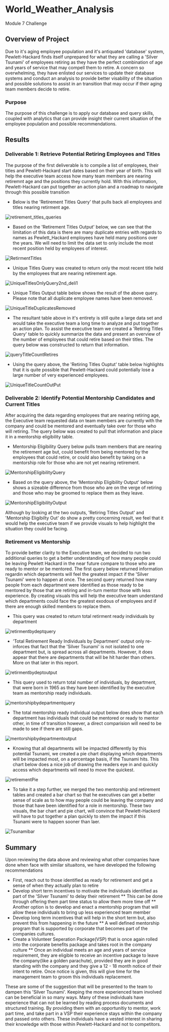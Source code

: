 # World_Weather_Analysis
Module 7 Challenge

## Overview of Project

Due to it's aging employee population and it's antiquated 'database' system, Pewlett-Hackard finds itself unprepared for what they are calling a 'Silver Tsunami' of employees retiring as they have the perfect combination of age and years of service that may compell them to retire.  A concern so overwhelming, they have enlisted our services to update their database systems and conduct an analysis to provide better visability of the situation and possible solutions to assist in an transition that may occur if their aging team members decide to retire.

### Purpose

The purpose of this challenge is to apply our database and query skills, coupled with analytics that can provide insight their current situation of the employee population and possible recommendations.

## Results

### Deliverable 1: Retrieve Potential Retiring Employees and Titles
The purpose of the first deliverable is to compile a list of employees, their titles and Pewlett-Hackard start dates based on their year of birth.  This will help the executive team access how many team members are nearing retiremnt age and the positions they currently hold.  With this information, Pewlett-Hackard can put together an action plan and a roadmap to navigate through this possible transition  

* Below is the 'Retirement Titles Query' that pulls back all employees and titles nearing retirment age.  

![retirement_titles_queries](Resources/retirement_titles_queries.png)

* Based on the 'Retirement Titles Output' below, we can see that the limitation of this data is there are many duplicate entries with regards to names as Pewlett_Hackard employees have held many positions over the years.  We will need to limit the data set to only include the most recent position held by employees of interest.

![RetirmentTitles](Resources/RetirmentTitles.png)

* Unique Titles Query was created to return only the most recent title held by the employees that are nearing retirement age.

![UniqueTitlesOnlyQuery2nd_deli1](Resources/UniqueTitlesOnlyQuery2nd_deli1.png)

* Unique Titles Output table below shows the result of the above query.  Please note that all duplicate employee names have been removed.

![UniqueTitleDuplicatesRemoved](Resources/UniqueTitleDuplicatesRemoved.png)

* The resultant table above in it's entirety is still quite a large data set and would take the executive team a long time to analyze and put together an action plan.  To assist the executive team we created a 'Retiring Titles Query' table to quickly summarize the data and present an overview of the number of employees that could retire based on their titles. The query below was constructed to return that information.

![queryTitleCountRetires](Resources/queryTitleCountRetires.png)

* Using the query above, the 'Retiring Titles Ouptut' table below highlights that it is quite possible that Pewlett-Hackard could potentially lose a large number of very experienced employees.

![UniqueTitleCountOutPut](Resources/UniqueTitleCountOutPut.png)


### Deliverable 2: Identify Potential Mentorship Candidates and Current Titles
After acquiring the data regarding employees that are nearing retiring age, the Executive team requested data on team members are currently with the company and could be mentored and eventually take over for those who will retiring.  The query below was created to pull that information and place it in a mentorship eligibility table.

* Mentorship Eligibility Query below pulls team members that are nearing the retirement age but, could benefit from being mentored by the employees that could retire, or could also benefit by taking on a mentorship role for those who are not yet nearing retirement.

![MentorshipEligibilityQuery](Resources/MentorshipEligibilityQuery.png)

* Based on the query above, the 'Mentorship Eligibility Output' below shows a sizeable difference from those who are on the verge of retiring and those who may be groomed to replace them as they leave.

![MentorshipEligibilityOutput](Resources/MentorshipEligibilityOutput.png)

Although by looking at the two outputs, 'Retiring Titles Output' and 'Mentorship Eligibilty Out' do show a pretty concerning result, we feel that it would help the executive team if we provide visuals to help highlight the situation they could be facing.


### Retirement vs Mentorship
To provide better clarity to the Executive team, we decided to run two additional queries to get a better understanding of how many people could be leaving Pewlett Hackard in the near future compare to those who are ready to mentor or be mentored.  The first query below returned information regardin which departments will feel the greatest impact if the 'Silver Tsunami' were to happen at once.  The second query returned how many people from each department were identified as those ready to be mentored by those that are retiring and in-turn mentor those with less experience.  By creating visuals this will help the executive team understand which departments could face the greatest exodous of employees and if there are enough skilled members to replace them.

* This query was created to return total retirment ready individuals by department

![retirmentbydeptquery](Resources/retirmentbydeptquery.png)

* 'Total Retirement Ready Individuals by Department' output only re-inforces that fact that the 'Silver Tsunami' is not isolated to one department but, is spread across all departments. However, it does appear that there are departments that will be hit harder than others.  More on that later in this report.

![retirmentbydeptoutput](Resources/retirmentbydeptoutput.png)

* This query used to return total number of individuals, by department,  that were born in 1965 as they have been identified by the executive team as mentorship ready individuals.

![mentorshipbydepartmentquery](Resources/mentorshipbydepartmentquery.png)

* The total mentorship ready individual output below does show that each department has individuals that could be mentored or ready to mentor other, in time of transition however, a direct comparision will need to be made to see if there are still gaps.

![mentorshipbydepartmentoutput](Resources/mentorshipbydepartmentoutput.png)

* Knowing that all departments will be impacted differently by this potential Tsunami, we created a pie chart displaying which departments will be impacted most, on a percentage basis, if the Tsunami hits.  This chart below does a nice job of drawing the readers eye in and quickly access which departments will need to move the quickest.

![retirementPie](Resources/retirementPie.png)

* To take it a step further, we merged the two mentorship and retirement tables and created a bar chart so that he executives can get a better sense of scale as to how may people could be leaving the company and those that have been identified for a role in mentorship.  These two visuals, the bar chart and pie chart, will convince that Pewlett-Hackerd will have to put together a plan quickly to stem the impact if this Tsunami were to happen sooner than laer.

![Tsunamibar](Resources/Tsunamibar.png)

## Summary
Upon reviewing the data above and reviewing what other companies have done when face with similar situaitons, we have developed the following recommendations

* First, reach out to those identified as ready for retirement and get a sense of when they actually plan to retire
* Develop short term incentives to motivate the individuals identified as part of the 'Silver Tsunami' to delay their retirement
**  This can be done through offering them part time status to allow them more time off
**   Another option is to develop and enact a mentorship program that will allow these individuals to bring up less experienced team member
* Develop long term incentives that will help in the short term but, also prevent this from happening in the future
**   A well defined mentorship program that is supported by corporate that becomes part of the companies cultures.
* Create a Volunteer Seperation Package(VSP) that is once again rolled into the corporate benefits package and takes root in the company culture
**   Once an individual meets an age and years of service requirement, they are eligible to receive an incentive package to leave the company(like a golden parachute), provided they are in good standing with the company and they give a 12 - 18 month notice of their intent to retire.  Once notice is given, this will give time for the management team to groom this individuals replacement.

These are some of the suggestion that will be presented to the team to dampen this 'Silver Tsunami'.  Keeping the more experienced team involved can be beneficial in so many ways. Many of these individuals have experience that can not be learned by reading process documents and structured training. By providing them with an opportunitiy to mentor, work part time, and take part in a VSP their experience stays within the company and passed onto others. These individuals have a vested interest in sharing their knowledge with those within Pewlett-Hackard and not to competitors.
